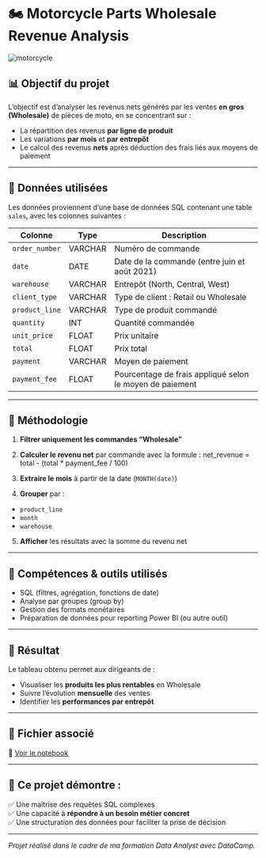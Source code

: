# 🏍️ Motorcycle Parts Wholesale Revenue Analysis
![motorcycle](https://github.com/user-attachments/assets/bee0491a-c877-432e-a1dd-ec42a59a1637)

## 📊 Objectif du projet

L’objectif est d’analyser les revenus nets générés par les ventes **en gros (Wholesale)** de pièces de moto, en se concentrant sur :

- La répartition des revenus **par ligne de produit**
- Les variations **par mois** et **par entrepôt**
- Le calcul des revenus **nets** après déduction des frais liés aux moyens de paiement

---

## 🧾 Données utilisées

Les données proviennent d’une base de données SQL contenant une table `sales`, avec les colonnes suivantes :

| Colonne | Type | Description |
|--------|------|-------------|
| `order_number` | VARCHAR | Numéro de commande |
| `date` | DATE | Date de la commande (entre juin et août 2021) |
| `warehouse` | VARCHAR | Entrepôt (North, Central, West) |
| `client_type` | VARCHAR | Type de client : Retail ou Wholesale |
| `product_line` | VARCHAR | Type de produit commandé |
| `quantity` | INT | Quantité commandée |
| `unit_price` | FLOAT | Prix unitaire |
| `total` | FLOAT | Prix total |
| `payment` | VARCHAR | Moyen de paiement |
| `payment_fee` | FLOAT | Pourcentage de frais appliqué selon le moyen de paiement |

---

## 🧮 Méthodologie

1. **Filtrer uniquement les commandes “Wholesale”**
2. **Calculer le revenu net** par commande avec la formule : net_revenue = total - (total * payment_fee / 100)

3. **Extraire le mois** à partir de la date (`MONTH(date)`)
4. **Grouper** par :
- `product_line`
- `month`
- `warehouse`
5. **Afficher** les résultats avec la somme du revenu net

---

## 🧰 Compétences & outils utilisés

- SQL (filtres, agrégation, fonctions de date)
- Analyse par groupes (group by)
- Gestion des formats monétaires
- Préparation de données pour reporting Power BI (ou autre outil)

---

## 📎 Résultat

Le tableau obtenu permet aux dirigeants de :
- Visualiser les **produits les plus rentables** en Wholesale
- Suivre l’évolution **mensuelle** des ventes
- Identifier les **performances par entrepôt**

---

## 📄 Fichier associé

📌 [Voir le notebook](./Motorcycle.ipynb)

---

## 🚀 Ce projet démontre :

✅ Une maîtrise des requêtes SQL complexes  
✅ Une capacité à **répondre à un besoin métier concret**  
✅ Une structuration des données pour faciliter la prise de décision

---

*Projet réalisé dans le cadre de ma formation Data Analyst avec DataCamp.*

